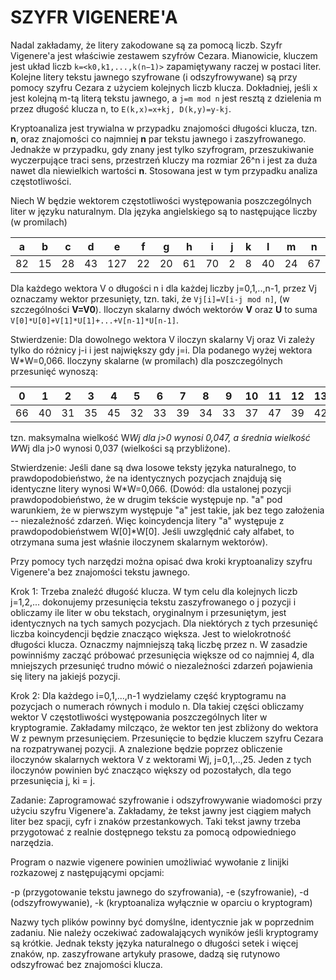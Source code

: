 # SZYFR VIGENERE'A

Nadal zakładamy, że litery zakodowane są za pomocą liczb. Szyfr Vigenere'a jest właściwie zestawem szyfrów Cezara. Mianowicie, kluczem jest układ liczb `k=<k0,k1,...,k(n−1)>` zapamiętywany raczej w postaci liter. Kolejne litery tekstu jawnego szyfrowane (i odszyfrowywane) są przy pomocy szyfru Cezara z użyciem kolejnych liczb klucza. Dokładniej, jeśli x jest kolejną m-tą literą tekstu jawnego, a `j=m mod n` jest resztą z dzielenia m przez długość klucza n, to `E(k,x)=x+kj, D(k,y)=y-kj`.

Kryptoanaliza jest trywialna w przypadku znajomości długości klucza, tzn. **n**, oraz znajomości co najmniej **n** par tekstu jawnego i zaszyfrowanego. Jednakże w przypadku, gdy znany jest tylko szyfrogram, przeszukiwanie wyczerpujące traci sens, przestrzeń kluczy ma rozmiar 26^n i jest za duża nawet dla niewielkich wartości **n**.  Stosowana jest w tym przypadku analiza częstotliwości.

Niech W będzie wektorem częstotliwości występowania poszczególnych liter w języku naturalnym. Dla języka angielskiego są to następujące liczby (w promilach)

| a|  b|  c|  d|   e|  f|  g|  h|  i| j| k|  l|  m|  n|  o|  p| q|  r|  s|  t|  u|  v|  w| x|  y| z |
| --- | --- | --- | --- | --- | --- | --- | --- | --- | --- | --- | --- | --- | --- | --- | --- | --- | --- | --- | --- | --- | --- | --- | --- | --- | --- |
| 82 | 15 | 28 | 43 | 127 | 22 | 20 | 61 | 70 | 2 | 8 | 40 | 24 | 67 | 75 | 29 | 1 | 60 | 63 | 91 | 28 | 10 | 23 | 1 | 20 | 1 |


Dla każdego wektora V o długości n i dla każdej liczby j=0,1,..,n-1, przez Vj oznaczamy wektor przesunięty, tzn. taki, że `Vj[i]=V[i-j mod n]`, (w szczególności **V=V0**). Iloczyn skalarny dwóch wektorów **V** oraz **U** to suma `V[0]*U[0]+V[1]*U[1]+...+V[n-1]*U[n-1]`.

Stwierdzenie: Dla dowolnego wektora V iloczyn skalarny Vj oraz Vi zależy tylko do różnicy j-i i jest największy gdy j=i. Dla podanego wyżej wektora W*W=0,066. Iloczyny skalarne (w promilach) dla poszczególnych przesunięć wynoszą:

 0|  1|  2|  3|  4|  5|  6|  7|  8|  9| 10| 11| 12| 13| 14| 15| 16| 17| 18| 19| 20| 21| 22| 23| 24| 25
| --- | --- | --- | --- | --- | --- | --- | --- | --- | --- | --- | --- | --- | --- | --- | --- | --- | --- | --- | --- | --- | --- | --- | --- | --- | --- |
66| 40| 31| 35| 45| 32| 33| 39| 34| 33| 37| 47| 39| 42| 39| 46| 37| 34| 34| 38| 35| 32| 45| 35| 32| 40

tzn. maksymalna wielkość W*Wj dla j>0 wynosi 0,047, a średnia wielkość W*Wj dla j>0 wynosi 0,037 (wielkości są przybliżone).

Stwierdzenie: Jeśli dane są dwa losowe teksty języka naturalnego, to prawdopodobieństwo, że na identycznych pozycjach znajdują się identyczne litery wynosi W*W=0,066. (Dowód: dla ustalonej pozycji prawdopodobieństwo, że w drugim tekście występuje np. "a" pod warunkiem, że w pierwszym występuje "a" jest takie, jak bez tego założenia -- niezależność zdarzeń. Więc koincydencja litery "a" występuje z prawdopodobieństwem W[0]*W[0]. Jeśli uwzględnić cały alfabet, to otrzymana suma jest właśnie iloczynem skalarnym wektorów).

Przy pomocy tych narzędzi można opisać dwa kroki kryptoanalizy szyfru Vigenere'a bez znajomości tekstu jawnego.

Krok 1: Trzeba znaleźć długość klucza. W tym celu dla kolejnych liczb j=1,2,... dokonujemy przesunięcia tekstu zaszyfrowanego o j pozycji i obliczamy ile liter w obu tekstach, oryginalnym i przesuniętym, jest identycznych na tych samych pozycjach. Dla niektórych z tych przesunięć liczba koincydencji będzie znacząco większa. Jest to wielokrotność długości klucza. Oznaczmy najmniejszą taką liczbę przez n. W zasadzie powinniśmy zacząć próbować przesunięcia większe od co najmniej 4, dla mniejszych przesunięć trudno mówić o niezależności zdarzeń pojawienia się litery na jakiejś pozycji.

Krok 2: Dla każdego i=0,1,...,n-1 wydzielamy część kryptogramu na pozycjach o numerach równych i modulo n. Dla takiej części obliczamy wektor V częstotliwości występowania poszczególnych liter w kryptogramie. Zakładamy milcząco, że wektor ten jest zbliżony do wektora W z pewnym przesunięciem. Przesunięcie to będzie kluczem szyfru Cezara na rozpatrywanej pozycji. A znalezione będzie poprzez obliczenie iloczynów skalarnych wektora V z wektorami Wj, j=0,1,..,25. Jeden z tych iloczynów powinien być znacząco większy od pozostałych, dla tego przesunięcia j, ki = j.

Zadanie:
Zaprogramować szyfrowanie i odszyfrowywanie wiadomości przy użyciu szyfru Vigenere'a. Zakładamy, że tekst jawny jest ciągiem małych liter bez spacji, cyfr i znaków przestankowych. Taki tekst jawny trzeba przygotować z realnie dostępnego tekstu za pomocą odpowiedniego narzędzia.

Program o nazwie vigenere powinien umożliwiać wywołanie z linijki rozkazowej z następującymi opcjami:

-p (przygotowanie tekstu jawnego do szyfrowania),
-e (szyfrowanie),
-d (odszyfrowywanie),
-k (kryptoanaliza wyłącznie w oparciu o kryptogram)

Nazwy tych plików powinny być domyślne, identycznie jak w poprzednim zadaniu. Nie należy oczekiwać zadowalających wyników jeśli kryptogramy są krótkie. Jednak teksty języka naturalnego o długości setek i więcej znaków, np. zaszyfrowane artykuły prasowe, dadzą się rutynowo odszyfrować bez znajomości klucza.
